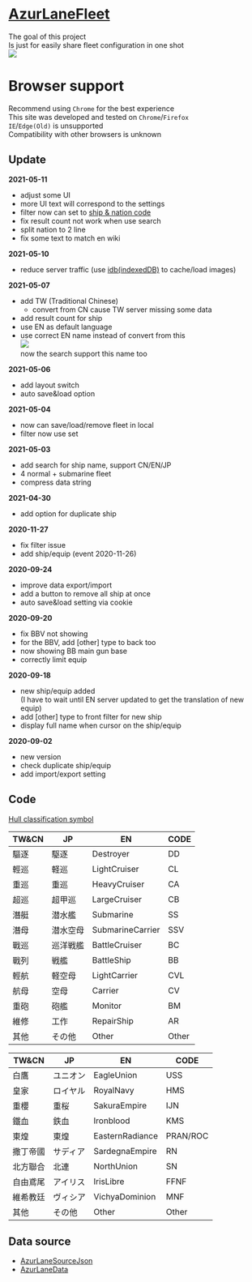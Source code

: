 ﻿# [AzurLaneFleet](https://x94fujo6rpg.github.io/AzurLaneFleet/) #  
The goal of this project  
Is just for easily share fleet configuration in one shot  
![](https://i.imgur.com/4n7swTV.jpg)

# Browser support
Recommend using `Chrome` for the best experience  
This site was developed and tested on `Chrome`/`Firefox`  
`IE`/`Edge(Old)` is unsupported  
Compatibility with other browsers is unknown  

## Update  
**2021-05-11**
- adjust some UI
- more UI text will correspond to the settings
- filter now can set to [ship & nation code](https://github.com/x94fujo6rpg/AzurLaneFleet#code)
- fix result count not work when use search
- split nation to 2 line
- fix some text to match en wiki

**2021-05-10**
- reduce server traffic (use [idb(indexedDB)](https://github.com/jakearchibald/idb) to cache/load images)

**2021-05-07**
- add TW (Traditional Chinese)
  - convert from CN cause TW server missing some data
- add result count for ship
- use EN as default language
- use correct EN name instead of convert from this  
  ![](https://i.imgur.com/w0MOsdK.png)  
  now the search support this name too  

**2021-05-06**
- add layout switch
- auto save&load option

**2021-05-04**
- now can save/load/remove fleet in local
- filter now use set

**2021-05-03**
- add search for ship name, support CN/EN/JP
- 4 normal + submarine fleet
- compress data string

**2021-04-30**
- add option for duplicate ship

**2020-11-27**  
- fix filter issue  
- add ship/equip (event 2020-11-26)  

**2020-09-24**  
- improve data export/import  
- add a button to remove all ship at once  
- auto save&load setting via cookie  
  
**2020-09-20**  
- fix BBV not showing  
- for the BBV, add [other] type to back too  
- now showing BB main gun base  
- correctly limit equip  
  
**2020-09-18**  
- new ship/equip added  
(I have to wait until EN server updated to get the translation of new equip)  
- add [other] type to front filter for new ship  
- display full name when cursor on the ship/equip  
  
**2020-09-02**  
- new version  
- check duplicate ship/equip  
- add import/export setting  

## Code  
[Hull classification symbol](https://en.wikipedia.org/wiki/Hull_classification_symbol)  

| TW&CN 	| JP       	| EN               	| CODE  	|
|-------	|----------	|------------------	|-------	|
| 驅逐  	| 駆逐     	| Destroyer        	| DD    	|
| 輕巡  	| 軽巡     	| LightCruiser     	| CL    	|
| 重巡  	| 重巡     	| HeavyCruiser     	| CA    	|
| 超巡  	| 超甲巡   	| LargeCruiser     	| CB    	|
| 潛艇  	| 潜水艦   	| Submarine        	| SS    	|
| 潛母  	| 潜水空母 	| SubmarineCarrier 	| SSV   	|
| 戰巡  	| 巡洋戦艦 	| BattleCruiser    	| BC    	|
| 戰列  	| 戦艦     	| BattleShip       	| BB    	|
| 輕航  	| 軽空母   	| LightCarrier     	| CVL   	|
| 航母  	| 空母     	| Carrier          	| CV    	|
| 重砲  	| 砲艦     	| Monitor          	| BM    	|
| 維修  	| 工作     	| RepairShip       	| AR    	|
| 其他  	| その他   	| Other            	| Other 	|

| TW&CN    	| JP       	| EN              	| CODE     	|
|----------	|----------	|-----------------	|----------	|
| 白鷹     	| ユニオン 	| EagleUnion      	| USS      	|
| 皇家     	| ロイヤル 	| RoyalNavy       	| HMS      	|
| 重櫻     	| 重桜     	| SakuraEmpire    	| IJN      	|
| 鐵血     	| 鉄血     	| Ironblood       	| KMS      	|
| 東煌     	| 東煌     	| EasternRadiance 	| PRAN/ROC 	|
| 撒丁帝國 	| サディア 	| SardegnaEmpire  	| RN       	|
| 北方聯合 	| 北連     	| NorthUnion      	| SN       	|
| 自由鳶尾 	| アイリス 	| IrisLibre       	| FFNF     	|
| 維希教廷 	| ヴィシア 	| VichyaDominion  	| MNF      	|
| 其他     	| その他   	| Other           	| Other    	|

## Data source  
- [AzurLaneSourceJson](https://github.com/nobbyfix/AzurLaneSourceJson)  
- [AzurLaneData](https://github.com/Dimbreath/AzurLaneData)  
